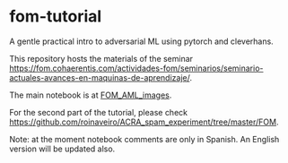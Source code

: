 # fom-tutorial

A gentle practical intro to adversarial ML using pytorch and cleverhans. 

This repository hosts the materials of the seminar https://fom.cohaerentis.com/actividades-fom/seminarios/seminario-actuales-avances-en-maquinas-de-aprendizaje/.

The main notebook is at [FOM_AML_images](FOM_AML_images.ipynb).

For the second part of the tutorial, please check https://github.com/roinaveiro/ACRA_spam_experiment/tree/master/FOM.

Note: at the moment notebook comments are only in Spanish. An English version will be updated also.
